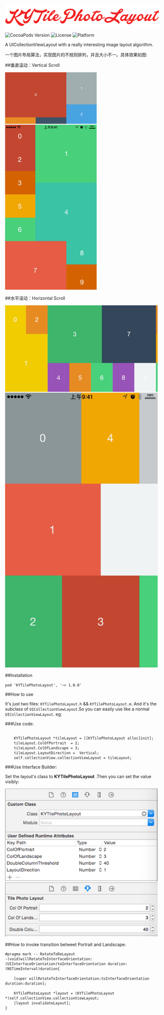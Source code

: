 <p align="left" >
  <img src="logo.png" alt="KYTilePhotoLayout" title="KYTilePhotoLayout">
</p>


![CocoaPods Version](https://img.shields.io/badge/pod-v1.0.0-brightgreen.svg)
![License](https://img.shields.io/badge/license-MIT-blue.svg)
![Platform](https://img.shields.io/badge/platform-iOS-red.svg)


A UICollectionViewLayout with a really interesting image layout algorithm.

一个图片布局算法，实现图片的不规则排列，并且大小不一。具体效果如图:


##垂直滚动：Vertical Scroll

<img src="layout_l_v.gif" width = "300">

<img src="layout_p_v.gif" width = "300">

##水平滚动：Horizontal Scroll

<img src="layout_l_h.gif" width = "500">

<img src="layout_p_h.gif" width = "500">


##Installation

`pod 'KYTilePhotoLayout', '~> 1.0.0'`


##How to use

It's just two files: `KYTilePhotoLayout.h` && `KYTilePhotoLayout.m`. And it's the subclass of `UICollectionViewLayout`.So you can easily use like a normal `UICollectionViewLayout`. eg:

###Use code:

```objc

    KYTilePhotoLayout *tileLayout = [[KYTilePhotoLayout alloc]init];
    tileLayout.ColOfPortrait  = 2;
    tileLayout.ColOfLandscape = 3;
    tileLayout.LayoutDirection =  Vertical;
    self.collectionView.collectionViewLayout = tileLayout;

```

###Use Interface Builder:

Set the layout's class to **KYTilePhotoLayout** .Then you can set the value visibly:

<img src="ScreenShot_1.png" width = "500">

<img src="ScreenShot_2.png" width = "500">


##How to invoke transition betweet Portrait and Landscape:

```objc
#pragma mark -- RotateToReLayout
-(void)willRotateToInterfaceOrientation:(UIInterfaceOrientation)toInterfaceOrientation duration:(NSTimeInterval)duration{
    
    [super willRotateToInterfaceOrientation:toInterfaceOrientation duration:duration];
    
    KYTilePhotoLayout *layout = (KYTilePhotoLayout *)self.collectionView.collectionViewLayout;
    [layout invalidateLayout];
}

```


